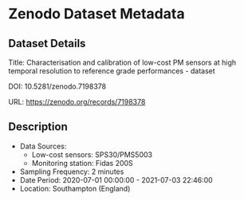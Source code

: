 # Zenodo Dataset Metadata

## Dataset Details
Title: Characterisation and calibration of low-cost PM sensors at high temporal resolution to reference grade performances - dataset

DOI: 10.5281/zenodo.7198378

URL: https://zenodo.org/records/7198378

## Description
- Data Sources:
	- Low-cost sensors: SPS30/PMS5003
	- Monitoring station: Fidas 200S
- Sampling Frequency: 2 minutes
- Date Period: 2020-07-01 00:00:00 - 2021-07-03 22:46:00
- Location: Southampton (England)
